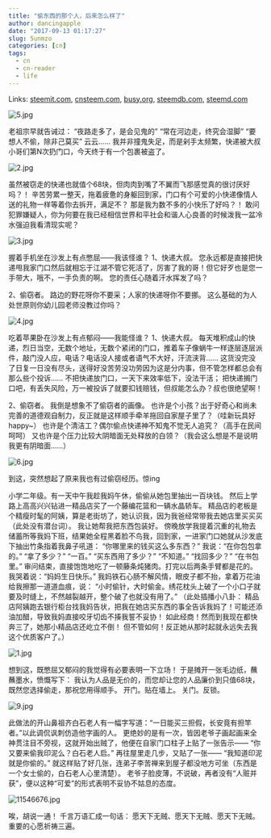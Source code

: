 ```yaml
---
title: "偷东西的那个人，后来怎么样了"
author: dancingapple
date: "2017-09-13 01:17:27"
slug: 5unmzo
categories: [cn]
tags: 
  - cn
  - cn-reader
  - life
---
```


Links: [steemit.com](https://steemit.com/cn/@dancingapple/5unmzo), [cnsteem.com](https://cnsteem.com/cn/@dancingapple/5unmzo), [busy.org](https://busy.org/cn/@dancingapple/5unmzo), [steemdb.com](https://steemdb.com/cn/@dancingapple/5unmzo), [steemd.com](https://steemd.com/cn/@dancingapple/5unmzo)

![5.jpg](https://steemitimages.com/DQmdkGb5CLpxjYAR5UrmQFNm7RLqKkgGewoDgrWe24sg8FT/5.jpg)

老祖宗早就告诫过：
“夜路走多了，是会见鬼的”
“常在河边走，终究会湿脚”
“要想人不偷，除非己莫买”
云云……
我并非撞鬼失足，而是剁手太频繁，快递被大叔小哥们第N次扔门口，今天终于有一个包裹被盗了。

![2.jpg](https://steemitimages.com/DQmUguMn4ohF8jmyCjZSdejTjruSy2XU1sFn8jL3MVHYmin/2.jpg)

虽然被窃走的快递也就值个68块，但肉肉到嘴了不翼而飞那感觉真的很讨厌好吗？！
辛苦劳累一整天，拖着疲惫的身躯回到家，门口有个可爱的小快递像情人送的礼物一样等着你去拆开，满足不？
那是我为数不多的小快乐了好吗？！
敢问犯罪嫌疑人，你为何要在我已经相信世界和平社会和谐人心良善的时候泼我一盆冷水强迫我看清现实呢？

![3.jpg](https://steemitimages.com/DQmU4CPjExGEbUqe3zvruZEadiXBGqcPW1DJT85GPdqseoq/3.jpg)

握着手机坐在沙发上有点憋屈——我该怪谁？
1、快递大叔。
您永远都是直接把快递甩我家门口然后就相忘于江湖不管它死活了，厉害了我的哥！但它好歹也是您一手带大，哦不，一手负责的啊。
您的责任心随着汗水挥发了吗？

2、偷窃者。
路边的野花呀你不要采；人家的快递呀你不要挪。
这么基础的为人处世原则你幼儿园老师没教过你吗？

![4.jpg](https://steemitimages.com/DQmWwnte7CRtYTqJ8Xm6EGy87J4AfyRdfrZ74NXwZ4peYd3/4.jpg)

吃着苹果卧在沙发上有点郁闷——我能怪谁？
1、快递大叔。
每天堆积成山的快递，烈日当空，无数个地址，无数个紧闭的门口，推着车子像蜗牛一样逐层逐层派件，敲门没人应，电话？电话没人接或者语气不大好，汗流浃背……
这货没完没了日复一日没有尽头，送得好没苦劳没功劳因为这是分内事，但不管怎样都总会有那么些个投诉……
不把快递放门口，一天下来效率低下，没法干活；
把快递搁门口吧，有丢失风险，万一被投诉了就要扣钱赔钱，但叔能怎么办？叔也很绝望啊！

2、偷窃者。
我倒是想象不了偷窃者的画像。
也许是个小孩？出于好奇心和尚未完善的道德观自制力，反正就是这样顺手牵羊拖回自家屋子里了？（哇新玩具好happy~）
也许是个清洁工？偶尔偷点快递神不知鬼不觉无人追究？（高手在民间呵呵）
又也许是个压力比较大阴暗面无处释放的白领？（我会这么想是不是说明我更有阴暗面……）

![6.jpg](https://steemitimages.com/DQmfNSkprFL3j1Jd9jA5aEEWBjr8uKVZSmHe7KD2pjTMiyh/6.jpg)

到这，突然想起了原来我也有过偷窃经历。惊ing
 
小学二年级。有一天中午我趁我妈午休，偷偷从她包里抽出一百块钱。
然后上学路上高高兴兴钻进一精品店买了一个藤编花篮和一辆水晶轿车。
精品店的老板是个精瘦时髦的阿姨，算是老街坊了，她认识我，因为我爸经常带我去她店里买买买（此处没有潜台词）。
我让她帮我把东西包装好。
傍晚放学我提着沉重的礼物去储蓄所等我妈下班，结果她全程黑着脸不鸟我，回到家，一进家门口她就从沙发底下抽出竹条指着我鼻子吼道：
“你哪里来的钱买这么多东西？”
我说：“在你包包拿的。”
“拿了多少？”
“一百。”
“买东西用了多少？”
“不知道。”
“找回多少？”
“在书包里。”
审问结束，直接饱饱地吃了一顿藤条炖猪肉。打完以后两条手臂都是花的。我哭着说：“妈妈生日快乐。”
我妈铁石心肠不解风情，眼皮子都不抬，拿着万花油给我擦那一道道血痕，说：
“小时偷针，大时偷金。绣花枕头上破了一个小口子就要及时缝上，不然越裂越开，整个破了也就没有用了。”
（此处插播小八卦：
精品店阿姨跑去银行柜台找我妈告状，把我在她店买东西的事全告诉我妈了！可能还添油加醋，导致我妈直接咬牙切齿不揍我誓不妥协！
如此经商！然而到我现在都快奔三了，她那小精品店还屹立不倒！
但不管如何！反正她从那时起就永远失去我这个优质客户了。）

 ![1.jpg](https://steemitimages.com/DQmQVQd7pnYmw6dgdWUcuKxDfo67VJHW1c3jeE6FvG2eGWB/1.jpg)

想到这，既憋屈又郁闷的我觉得有必要表明一下立场！
于是摊开一张毛边纸，蘸蘸墨水，愤慨写下：
我认为人品是无价的，而您却让您的人品廉价到只值68块，既然您选择偷走，那祝您用得顺手。
开门。贴在墙上。
关门。反锁。

![9.jpg](https://steemitimages.com/DQmQJDp2niinsgXTx8dxKPuHKCZErJnTTmkzCmbHUzyMx7T/9.jpg)

此做法的开山鼻祖齐白石老人有一幅字写道：“一日能买三担假，长安竟有担竿者。”以此调侃讽刺仿造他字画的人。
更绝妙的是有一次，皆因老爷子画起画来全神贯注目不旁视，这就开始出贼了，他便在自家门口柱子上贴了一张告示——
“你又要来偷我印泥么？白石老人启。”
再往屋里走几步，又贴了一张——
“我知道印泥就是你偷的。”
就这样贴了好几张，连弟子李苦禅来到屋子都没地方可坐（东西是一个女士偷的，白石老人心里清楚）。
老爷子脸皮薄，不说破，再者没有“人赃并获”，便以这种“可爱”的形式表明不妥协不姑息的态度。

![11546676.jpg](https://steemitimages.com/DQmQKqc4rs8ZyJUep313ZVJY4xSC8o6VUScnvNmtF5FootT/11546676.jpg)

唉，胡说一通！
千言万语汇成一句话：
愿天下无贼、愿天下无贼、愿天下无贼。
重要的心愿祈祷三遍。
